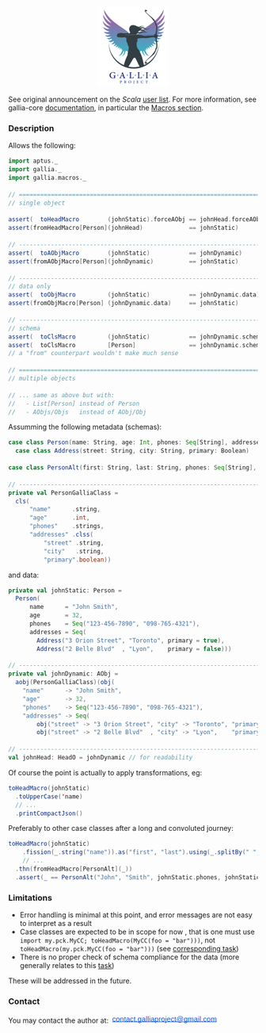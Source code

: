 <p align="center"><img src="./images/logo.png" alt="icon"></p>

See original announcement on the _Scala_ [user list](https://users.scala-lang.org/t/introducing-gallia-a-library-for-data-manipulation/7112/11). For more information, see gallia-core [documentation](https://github.com/galliaproject/gallia-core/blob/master/README.md#introducing-gallia-a-scala-library-for-data-manipulation), in particular the [Macros section](https://github.com/galliaproject/gallia-core/blob/master/README.md#macros).


<a name="description"></a>
### Description

Allows the following:

```scala
import aptus._
import gallia._
import gallia.macros._

// ======================================================================
// single object

assert(  toHeadMacro        (johnStatic).forceAObj == johnHead.forceAObj)
assert(fromHeadMacro[Person](johnHead)             == johnStatic)

// ----------------------------------------------------------------------
assert(  toAObjMacro        (johnStatic)           == johnDynamic)
assert(fromAObjMacro[Person](johnDynamic)          == johnStatic)

// ----------------------------------------------------------------------
// data only
assert(  toObjMacro         (johnStatic)           == johnDynamic.data)
assert(fromObjMacro[Person] (johnDynamic.data)     == johnStatic)

// ----------------------------------------------------------------------
// schema
assert(  toClsMacro         (johnStatic)           == johnDynamic.schema)
assert(  toClsMacro         [Person]               == johnDynamic.schema)
// a "from" counterpart wouldn't make much sense

// ===========================================================================
// multiple objects

// ... same as above but with:
//   - List[Person] instead of Person
//   - AObjs/Objs   instead of AObj/Obj
```

Assumming the following metadata (schemas):

```scala
case class Person(name: String, age: Int, phones: Seq[String], addresses: Seq[Address])
  case class Address(street: String, city: String, primary: Boolean)    

case class PersonAlt(first: String, last: String, phones: Seq[String], addresses: Seq[Address])

// ---------------------------------------------------------------------------
private val PersonGalliaClass = 
  cls(
      "name"      .string,
      "age"       .int,
      "phones"    .strings,
      "addresses" .clss(
          "street" .string,
          "city"   .string,
          "primary".boolean))
```

and data:

```scala          
private val johnStatic: Person =
  Person(
      name      = "John Smith",
      age       = 32,
      phones    = Seq("123-456-7890", "098-765-4321"),
      addresses = Seq(
        Address("3 Orion Street", "Toronto", primary = true),
        Address("2 Belle Blvd"  , "Lyon",    primary = false)))

// ---------------------------------------------------------------------------
private val johnDynamic: AObj =
  aobj(PersonGalliaClass)(obj(
    "name"      -> "John Smith",
    "age"       -> 32,
    "phones"    -> Seq("123-456-7890", "098-765-4321"),
    "addresses" -> Seq(
        obj("street" -> "3 Orion Street", "city" -> "Toronto", "primary" -> true),
        obj("street" -> "2 Belle Blvd"  , "city" -> "Lyon",    "primary" -> false))) )
        
// ---------------------------------------------------------------------------
val johnHead: HeadO = johnDynamic // for readability        

```

Of course the point is actually to apply transformations, eg:

```scala
toHeadMacro(johnStatic)
  .toUpperCase('name)
  // ...
  .printCompactJson()    
```

Preferably to other case classes after a long and convoluted journey:
```scala
toHeadMacro(johnStatic)
    .fission(_.string("name")).as("first", "last").using(_.splitBy(" ", 2).force.tuple2)
    // ...
  .thn(fromHeadMacro[PersonAlt](_))
  .assert(_ == PersonAlt("John", "Smith", johnStatic.phones, johnStatic.addresses))
```

<a name="limitations"></a>
### Limitations

- Error handling is minimal at this point, and error messages are not easy to interpret as a result
- Case classes are expected to be in scope for now	, that is one must use `import my.pck.MyCC; toHeadMacro(MyCC(foo = "bar")))`, not `toHeadMacro(my.pck.MyCC(foo = "bar")))` (see [corresponding task](t210325105833))
- There is no proper check of schema compliance for the data (more generally relates to this [task](t210115153347))

These will be addressed in the future.


### Contact
You may contact the author at: <sub><img src="./images/ct.png"></sub>

